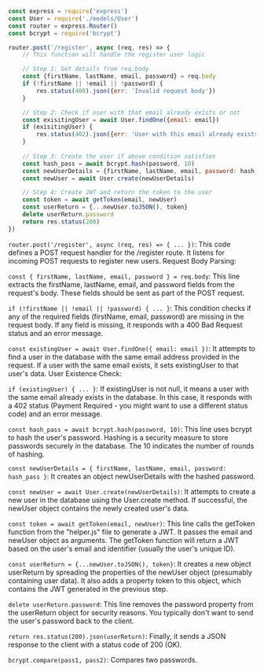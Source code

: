 ```js
const express = require('express')
const User = require('./models/User')
const router = express.Router()
const bcrypt = require('bcrypt')

router.post('/register', async (req, res) => {
    // This function will handle the register user logic

    // Step 1: Get details from req.body
    const {firstName, lastName, email, password} = req.body
    if (!firstName || !email || !password) {
        res.status(400).json({err: 'Invalid request body'})
    }

    // Step 2: Check if user with that email already exists or not
    const exisitingUser = await User.findOne({email: email})
    if (exisitingUser) {
        res.status(402).json({err: 'User with this email already exists'})
    }
    
    // Step 3: Create the user if above condition satisfies
    const hash_pass = await bcrypt.hash(password, 10)
    const newUserDetails = {firstName, lastName, email, password: hash_pass}
    const newUser = await User.create(newUserDetails)

	// Step 4: Create JWT and return the token to the user
    const token = await getToken(email, newUser)
    const userReturn = {...newUser.toJSON(), token}
    delete userReturn.password
    return res.status(200)
})
```

`router.post('/register', async (req, res) => { ... })`: This code defines a POST request handler for the /register route. It listens for incoming POST requests to register new users.
Request Body Parsing:

`const { firstName, lastName, email, password } = req.body`: This line extracts the firstName, lastName, email, and password fields from the request's body. These fields should be sent as part of the POST request.

`if (!firstName || !email || !password) { ... }`: This condition checks if any of the required fields (firstName, email, password) are missing in the request body. If any field is missing, it responds with a 400 Bad Request status and an error message.

`const existingUser = await User.findOne({ email: email })`: It attempts to find a user in the database with the same email address provided in the request. If a user with the same email exists, it sets existingUser to that user's data.
User Existence Check:

`if (existingUser) { ... }`: If existingUser is not null, it means a user with the same email already exists in the database. In this case, it responds with a 402 status (Payment Required - you might want to use a different status code) and an error message.

`const hash_pass = await bcrypt.hash(password, 10)`: This line uses bcrypt to hash the user's password. Hashing is a security measure to store passwords securely in the database. The 10 indicates the number of rounds of hashing.

`const newUserDetails = { firstName, lastName, email, password: hash_pass }`: It creates an object newUserDetails with the hashed password.

`const newUser = await User.create(newUserDetails)`: It attempts to create a new user in the database using the User.create method. If successful, the newUser object contains the newly created user's data.

`const token = await getToken(email, newUser)`: This line calls the getToken function from the "helper.js" file to generate a JWT. It passes the email and newUser object as arguments. The getToken function will return a JWT based on the user's email and identifier (usually the user's unique ID).

`const userReturn = {...newUser.toJSON(), token}`: It creates a new object userReturn by spreading the properties of the newUser object (presumably containing user data). It also adds a property token to this object, which contains the JWT generated in the previous step.

`delete userReturn.password`: This line removes the password property from the userReturn object for security reasons. You typically don't want to send the user's password back to the client.

`return res.status(200).json(userReturn)`: Finally, it sends a JSON response to the client with a status code of 200 (OK).

`bcrypt.compare(pass1, pass2)`: Compares two passwords.